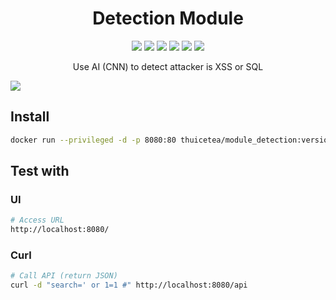 <h1 align="center">Detection Module</h1>
<p align="center">
    <a href="https://hub.docker.com/repository/docker/thuicetea/module_detection"><img src="https://badgen.net/docker/size/library/ubuntu" /></a>
     <a href="https://hub.docker.com/repository/docker/thuicetea/module_detection"><img src="https://badgen.net/docker/pulls/library/ubuntu" /></a>
      <a href="https://lumen.laravel.com/"><img src="https://badgen.net/badge/lumen/8.0/orange" /></a>
    <a href="https://en.wikipedia.org/wiki/MIT_License"><img src="https://badgen.net/github/license/micromatch/micromatch" /></a>
    <a href="https://www.facebook.com/lnmthu1"><img src="https://badgen.net/badge/facebook/thule/3b5998"/></a>
    <a href="https://www.facebook.com/nhuquynh9985"><img src="https://badgen.net/badge/facebook/nhuquynh/3b5998"/></a>
</p>
<p align="center">Use AI (CNN) to detect attacker is XSS or SQL</p>
<img src="https://i.imgur.com/7ppBhpL.png">

## Install
```bash
docker run --privileged -d -p 8080:80 thuicetea/module_detection:version-model-final-one-UI
```

## Test with
### UI
```bash
# Access URL
http://localhost:8080/
```

### Curl
```bash
# Call API (return JSON)
curl -d "search=' or 1=1 #" http://localhost:8080/api
```

